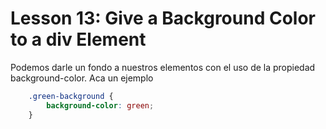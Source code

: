 # Lesson 13: Give a Background Color to a div Element

Podemos darle un fondo a nuestros elementos con el uso de la propiedad background-color.
Aca un ejemplo

~~~css
    .green-background {
        background-color: green;
    }
~~~

